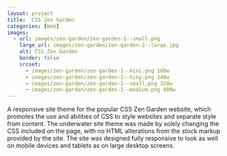 ```yaml
---
layout: project
title:  CSS Zen Garden
categories: [Web]
images:
  - url: images/zen-garden/zen-garden-1--small.png
    large_url: images/zen-garden/zen-garden-2--large.jpg
    alt: CSS Zen Garden
    border: false
    srcset:
      - images/zen-garden/zen-garden-1--mini.png 160w
      - images/zen-garden/zen-garden-1--tiny.png 240w
      - images/zen-garden/zen-garden-1--small.png 320w
      - images/zen-garden/zen-garden-1--medium.png 480w
---
```


A responsive site theme for the popular CSS Zen Garden website, which promotes the use and abilities of CSS to style websites and separate style from content. The underwater site theme was made by solely changing the CSS included on the page, with no HTML alterations from the stock markup provided by the site. The site was designed fully responsive to look as well on mobile devices and tablets as on large desktop screens.
